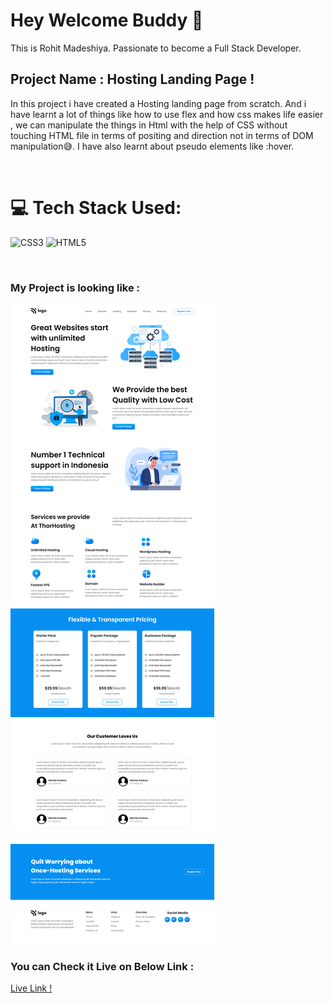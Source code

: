 # Hey Welcome Buddy 👋

This is Rohit Madeshiya. Passionate to become a Full Stack Developer.

## Project Name : **Hosting Landing Page !**

In this project i have created a Hosting landing page from scratch. And i have learnt a lot of things like how to use flex and how css makes life easier , we can manipulate the things in Html with the help of CSS without touching HTML file in terms of positing and direction not in terms of DOM manipulation😅. I have also learnt about pseudo elements like :hover.

</br>

# 💻 Tech Stack Used:

![CSS3](https://img.shields.io/badge/css3-%231572B6.svg?style=for-the-badge&logo=css3&logoColor=white) ![HTML5](https://img.shields.io/badge/html5-%23E34F26.svg?style=for-the-badge&logo=html5&logoColor=white)

</br>

### My Project is looking like :

![Web Site Image](./Assets/complete%20SS.png)

### You can Check it Live on Below Link :

[Live Link !](https://hosting-landing-page.netlify.app/)